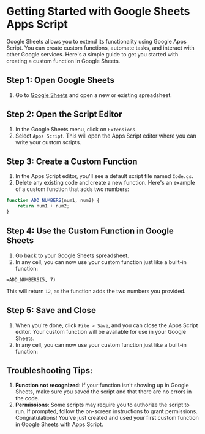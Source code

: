 # Getting Started with Google Sheets Apps Script
Google Sheets allows you to extend its functionality using Google Apps Script. You can create custom functions, automate tasks, and interact with other Google services. Here's a simple guide to get you started with creating a custom function in Google Sheets.

## Step 1: Open Google Sheets
1. Go to [Google Sheets](https://sheets.google.com) and open a new or existing spreadsheet.

## Step 2: Open the Script Editor
1. In the Google Sheets menu, click on `Extensions`.
2. Select `Apps Script`. This will open the Apps Script editor where you can write your custom scripts.

## Step 3: Create a Custom Function
1. In the Apps Script editor, you'll see a default script file named `Code.gs`.
2. Delete any existing code and create a new function. Here's an example of a custom function that adds two numbers:
```javascript
function ADD_NUMBERS(num1, num2) {
    return num1 + num2;
}
```

## Step 4: Use the Custom Function in Google Sheets
1. Go back to your Google Sheets spreadsheet.
2. In any cell, you can now use your custom function just like a built-in function:
```plaintext
=ADD_NUMBERS(5, 7)
```
This will return `12`, as the function adds the two numbers you provided.

## Step 5: Save and Close
1. When you're done, click `File > Save`, and you can close the Apps Script editor. Your custom function will be available for use in your Google Sheets.
2. In any cell, you can now use your custom function just like a built-in function:

## Troubleshooting Tips:
1. **Function not recognized**: If your function isn't showing up in Google Sheets, make sure you saved the script and that there are no errors in the code.
2. **Permissions**: Some scripts may require you to authorize the script to run. If prompted, follow the on-screen instructions to grant permissions.
Congratulations! You've just created and used your first custom function in Google Sheets with Apps Script.
